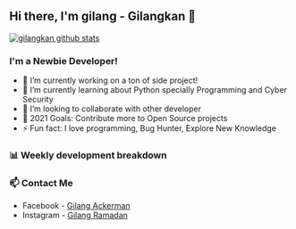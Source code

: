 ## Hi there, I'm gilang - Gilangkan 👋

[![gilangkan github stats](https://github-readme-stats.vercel.app/api?username=gilangkan)](https://github.com/gilangkan/gilangkan)

### I'm a Newbie Developer!
- 🔭 I’m currently working on a ton of side project!
- 🌱 I’m currently learning about Python specially Programming and Cyber Security
- 👯 I’m looking to collaborate with other developer
- 🥅 2021 Goals: Contribute more to Open Source projects
- ⚡ Fun fact: I love programming, Bug Hunter, Explore New Knowledge

### 📊 Weekly development breakdown

<!--START_SECTION:waka-->
<!--END_SECTION:waka-->

### 📫 Contact Me
- Facebook - [Gilang Ackerman](https://www.facebook.com/iputra.py)
- Instagram - [Gilang Ramadan](https://instagram.com/gilangrmdns)
